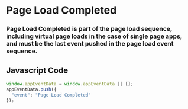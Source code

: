 # Page Load Completed

### Page Load Completed is part of the page load sequence, including virtual page loads in the case of single page apps, and must be the last event pushed in the page load event sequence.

## Javascript Code
```js
window.appEventData = window.appEventData || [];
appEventData.push({
  "event": "Page Load Completed"
});
```




